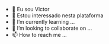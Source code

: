 - 👋 Eu sou Victor
- 👀 Estou interessado nesta plataforma
- 🌱 I’m currently learning ...
- 💞️ I’m looking to collaborate on ...
- 📫 How to reach me ...

<!---
vitinho444/vitinho444 is a ✨ special ✨ repository because its `README.md` (this file) appears on your GitHub profile.
You can click the Preview link to take a look at your changes.
--->
